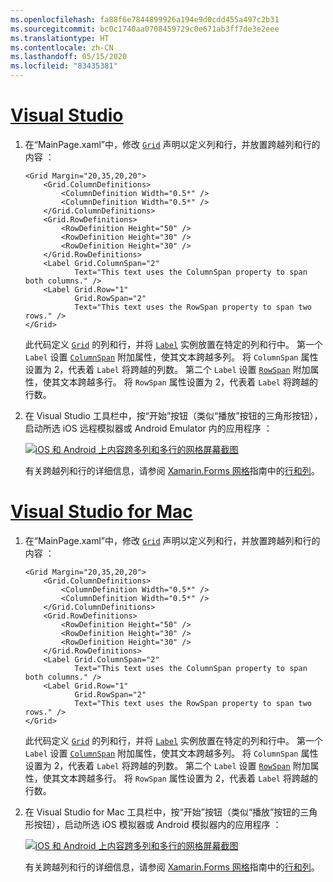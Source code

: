 ```yaml
---
ms.openlocfilehash: fa88f6e7844899926a194e9d0cdd455a497c2b31
ms.sourcegitcommit: bc0c1740aa0708459729c0e671ab3ff7de3e2eee
ms.translationtype: HT
ms.contentlocale: zh-CN
ms.lasthandoff: 05/15/2020
ms.locfileid: "83435381"
---
```

# <a name="visual-studio"></a>[Visual Studio](#tab/vswin)

1. 在“MainPage.xaml”中，修改 [`Grid`](xref:Xamarin.Forms.Grid) 声明以定义列和行，并放置跨越列和行的内容  ：

    ```xaml
    <Grid Margin="20,35,20,20">
        <Grid.ColumnDefinitions>
            <ColumnDefinition Width="0.5*" />
            <ColumnDefinition Width="0.5*" />
        </Grid.ColumnDefinitions>
        <Grid.RowDefinitions>
            <RowDefinition Height="50" />
            <RowDefinition Height="30" />
            <RowDefinition Height="30" />
        </Grid.RowDefinitions>
        <Label Grid.ColumnSpan="2"
               Text="This text uses the ColumnSpan property to span both columns." />
        <Label Grid.Row="1"
               Grid.RowSpan="2"
               Text="This text uses the RowSpan property to span two rows." />
    </Grid>
    ```

    此代码定义 [`Grid`](xref:Xamarin.Forms.Grid) 的列和行，并将 [`Label`](xref:Xamarin.Forms.Label) 实例放置在特定的列和行中。 第一个 `Label` 设置 [`ColumnSpan`](xref:Xamarin.Forms.Grid.ColumnSpanProperty) 附加属性，使其文本跨越多列。 将 `ColumnSpan` 属性设置为 2，代表着 `Label` 将跨越的列数。 第二个 `Label` 设置 [`RowSpan`](xref:Xamarin.Forms.Grid.RowSpanProperty) 附加属性，使其文本跨越多行。 将 `RowSpan` 属性设置为 2，代表着 `Label` 将跨越的行数。

1. 在 Visual Studio 工具栏中，按“开始”按钮（类似“播放”按钮的三角形按钮），启动所选 iOS 远程模拟器或 Android Emulator 内的应用程序  ：

    [![iOS 和 Android 上内容跨多列和多行的网格屏幕截图](../images/span-columns-rows.png "内容跨多列和多行的网格")](../images/span-columns-rows-large.png#lightbox "内容跨多列和多行的网格")

    有关跨越列和行的详细信息，请参阅 [Xamarin.Forms 网格](~/xamarin-forms/user-interface/layouts/grid.md)指南中的[行和列](~/xamarin-forms/user-interface/layouts/grid.md#rows-and-columns)。

# <a name="visual-studio-for-mac"></a>[Visual Studio for Mac](#tab/vsmac)

1. 在“MainPage.xaml”中，修改 [`Grid`](xref:Xamarin.Forms.Grid) 声明以定义列和行，并放置跨越列和行的内容  ：

    ```xaml
    <Grid Margin="20,35,20,20">
        <Grid.ColumnDefinitions>
            <ColumnDefinition Width="0.5*" />
            <ColumnDefinition Width="0.5*" />
        </Grid.ColumnDefinitions>
        <Grid.RowDefinitions>
            <RowDefinition Height="50" />
            <RowDefinition Height="30" />
            <RowDefinition Height="30" />
        </Grid.RowDefinitions>
        <Label Grid.ColumnSpan="2"
               Text="This text uses the ColumnSpan property to span both columns." />
        <Label Grid.Row="1"
               Grid.RowSpan="2"
               Text="This text uses the RowSpan property to span two rows." />
    </Grid>
    ```

    此代码定义 [`Grid`](xref:Xamarin.Forms.Grid) 的列和行，并将 [`Label`](xref:Xamarin.Forms.Label) 实例放置在特定的列和行中。 第一个 `Label` 设置 [`ColumnSpan`](xref:Xamarin.Forms.Grid.ColumnSpanProperty) 附加属性，使其文本跨越多列。 将 `ColumnSpan` 属性设置为 2，代表着 `Label` 将跨越的列数。 第二个 `Label` 设置 [`RowSpan`](xref:Xamarin.Forms.Grid.RowSpanProperty) 附加属性，使其文本跨越多行。 将 `RowSpan` 属性设置为 2，代表着 `Label` 将跨越的行数。

1. 在 Visual Studio for Mac 工具栏中，按“开始”按钮（类似“播放”按钮的三角形按钮），启动所选 iOS 模拟器或 Android 模拟器内的应用程序  ：

    [![iOS 和 Android 上内容跨多列和多行的网格屏幕截图](../images/span-columns-rows.png "内容跨多列和多行的网格")](../images/span-columns-rows-large.png#lightbox "内容跨多列和多行的网格")

    有关跨越列和行的详细信息，请参阅 [Xamarin.Forms 网格](~/xamarin-forms/user-interface/layouts/grid.md)指南中的[行和列](~/xamarin-forms/user-interface/layouts/grid.md#rows-and-columns)。
